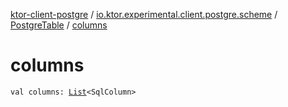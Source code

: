 [ktor-client-postgre](../../index.md) / [io.ktor.experimental.client.postgre.scheme](../index.md) / [PostgreTable](index.md) / [columns](./columns.md)

# columns

`val columns: `[`List`](https://kotlinlang.org/api/latest/jvm/stdlib/kotlin.collections/-list/index.html)`<SqlColumn>`